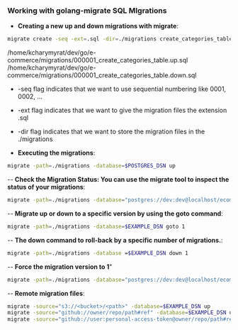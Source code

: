 ### Working with golang-migrate SQL MIgrations

- **Creating a new up and down migrations with migrate**:
```bash
migrate create -seq -ext=.sql -dir=./migrations create_categories_table
```
/home/kcharymyrat/dev/go/e-commerce/migrations/000001_create_categories_table.up.sql
/home/kcharymyrat/dev/go/e-commerce/migrations/000001_create_categories_table.down.sql

- -seq flag indicates that we want to use sequential numbering like 0001, 0002, ...
- -ext flag indicates that we want to give the migration files the extension .sql
- -dir flag indicates that we want to store the migration files in the ./migrations

- **Executing the migrations**:
```bash
migrate -path=./migrations -database=$POSTGRES_DSN up
```

-- **Check the Migration Status: You can use the migrate tool to inspect the status of your migrations**:
```bash
migrate -path=./migrations -database="postgres://dev:dev@localhost/ecommerce" version
```

-- **Migrate up or down to a specific version by using the goto command**:
```bash
migrate -path=./migrations -database=$EXAMPLE_DSN goto 1
```

-- **The down command to roll-back by a specific number of migrations.**:
```bash
migrate -path=./migrations -database =$EXAMPLE_DSN down 1
```

-- **Force the migration version to 1**"
```bash
migrate -path=./migrations -database="postgres://dev:dev@localhost/ecommerce" force 1
```

-- **Remote migration files**:
```bash
migrate -source="s3://<bucket>/<path>" -database=$EXAMPLE_DSN up
migrate -source="github://owner/repo/path#ref" -database=$EXAMPLE_DSN up
migrate -source="github://user:personal-access-token@owner/repo/path#ref" -database=$EXAMPLE_DSN up
```